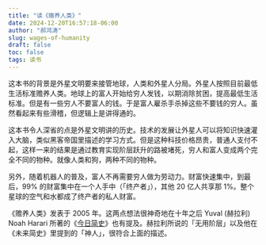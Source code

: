 ```yaml
---
title: "读《赡养人类》"
date: 2024-12-20T16:57:18-06:00
author: "郝鸿涛"
slug: wages-of-humanity
draft: false
toc: false
tags: 读书
---
```

这本书的背景是外星文明要来接管地球，人类和外星人分局。外星人按照目前最低生活标准赡养人类。地球上的富人开始给穷人发钱，以期消除贫困，提高最低生活标准。但是有一些穷人不要富人的钱。于是富人雇杀手杀掉这些不要钱的穷人。虽然看起来有些滑稽，但逻辑上是讲得通的。

这本书令人深省的点是外星文明讲的历史。技术的发展让外星人可以将知识快速灌入大脑，类似黑客帝国里描述的学习方式。但是这种科技价格昂贵，普通人支付不起，这样一来的结果是通过教育实现阶层跃升的路被堵死，穷人和富人变成两个完全不同的物种。就像人类和狗，两种不同的物种。

另外，随着机器人的普及，富人不再需要穷人做为劳动力。财富快速集中，到最后，99% 的财富集中在一个人手中（「终产者」），其他 20 亿人共享那 1%。整个星球的空气和水都成了终产者的私人财富。

《赡养人类》发表于 2005 年。这两点想法很神奇地在十年之后 Yuval (赫拉利) Noah Harari 所著的《[今日简史](/cn/2022/06/07/lessons-for-21st-century/)》也有提及。赫拉利所说的「无用阶层」以及他在《未来简史》里提到的「神人」，很符合上面的描述。

